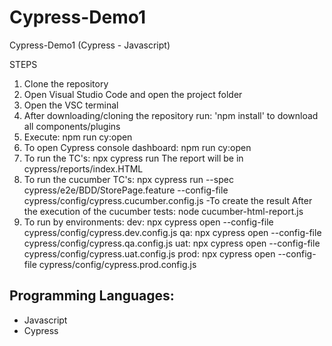# Cypress-Demo1
Cypress-Demo1 (Cypress - Javascript)

STEPS 

1.	Clone the repository
2.	Open Visual Studio Code and open the project folder
3.	Open the VSC terminal
4.	After downloading/cloning the repository run: 'npm install' to download all components/plugins
5.	Execute: npm run cy:open
6.	To open Cypress console dashboard: npm run cy:open
7.	To run the TC's: npx cypress run
  The report will be in cypress/reports/index.HTML
8. To run the cucumber TC's: npx cypress run --spec cypress/e2e/BDD/StorePage.feature --config-file cypress/config/cypress.cucumber.config.js
-To create the result After the execution of the cucumber tests: node cucumber-html-report.js
9. To run by environments:
  dev: npx cypress open --config-file cypress/config/cypress.dev.config.js
  qa: npx cypress open --config-file cypress/config/cypress.qa.config.js
  uat: npx cypress open --config-file cypress/config/cypress.uat.config.js
  prod: npx cypress open --config-file cypress/config/cypress.prod.config.js

## Programming Languages:
- Javascript 
- Cypress



 
 
